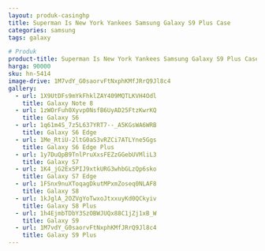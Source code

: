 ```yaml
---
layout: produk-casinghp
title: Superman Is New York Yankees Samsung Galaxy S9 Plus Case
categories: samsung
tags: galaxy

# Produk
product-title: Superman Is New York Yankees Samsung Galaxy S9 Plus Case
harga: 90000
sku: hn-5414
image-drive: 1M7vdY_G0saorvFtNxphKMfJRrQ9Jl8c4
gallery:
  - url: 1X9UtDFs9mYkFhklZAY409MQTLKVH4Odl
    title: Galaxy Note 8
  - url: 1zWOrFuh0Xyvp0NsfB6UyAD25FtzKwrKQ
    title: Galaxy S6
  - url: 1q61m4S_7z5L637YRT7--_A5KGsWA6WRB
    title: Galaxy S6 Edge
  - url: 1Me_RtiU-2ltG0aS3vRZCi7ATLYne5Ggs
    title: Galaxy S6 Edge Plus
  - url: 1y7DuQpB9TnlPruXxsFEZzGGebUVMliL3
    title: Galaxy S7
  - url: 1K4_jG2Ex5PIJ9xtkURG3whbGLzQp6sko
    title: Galaxy S7 Edge
  - url: 1FSnx9nuXToqagDkutMPxmZoseq0NLAF8
    title: Galaxy S8
  - url: 1kJglA_2OZVgYoTwxoJtxxuyKd0QCkyiv
    title: Galaxy S8 Plus
  - url: 1h4EjmbTDbY3SzOBWJUQx88C1jZj1xB_W
    title: Galaxy S9
  - url: 1M7vdY_G0saorvFtNxphKMfJRrQ9Jl8c4
    title: Galaxy S9 Plus
---
```

